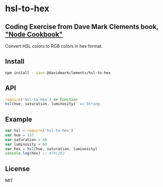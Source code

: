 # hsl-to-hex

## Coding Exercise from Dave Mark Clements book, ["Node Cookbook"](https://subscription.packtpub.com/book/web-development/9781785880087)

Convert HSL colors to RGB colors in hex format.

## Install

```sh
npm install --save @davidmarkclements/hsl-to-hex
```

## API

```js
require('hsl-to-hex') => Function
hsl(hue, saturation, luminosity)` => String
```

## Example

```js
var hsl = require('hsl-to-hex')
var hue = 133
var saturation = 40
var luminosity = 60
var hex = hsl(hue, saturation, luminosity)
console.log(hex) // #70c282

```

## License

MIT
